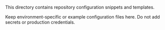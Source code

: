 This directory contains repository configuration snippets and templates.

Keep environment-specific or example configuration files here. Do not add secrets or production credentials.
